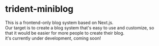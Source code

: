 # trident-miniblog
This is a frontend-only blog system based on Next.js.<br>
Our target is to create a blog system that's easy to use and customize, so that it would be easier for more people to create their blog.<br>
it's currently under development, coming soon!
